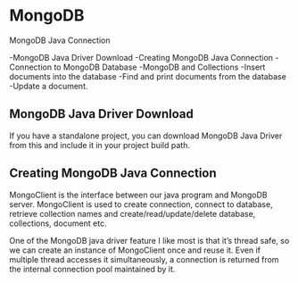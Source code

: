 # MongoDB
MongoDB Java Connection

-MongoDB Java Driver Download
-Creating MongoDB Java Connection
-Connection to MongoDB Database
-MongoDB and Collections
-Insert documents into the database
-Find and print documents from the database
-Update a document.

## MongoDB Java Driver Download
If you have a standalone project, you can download MongoDB Java Driver from this <link> and include it in your project build path.
## Creating MongoDB Java Connection
MongoClient is the interface between our java program and MongoDB server. MongoClient is used to create connection, connect to database, retrieve collection names and create/read/update/delete database, collections, document etc.

One of the MongoDB java driver feature I like most is that it’s thread safe, so we can create an instance of MongoClient once and reuse it. Even if multiple thread accesses it simultaneously, a connection is returned from the internal connection pool maintained by it.
